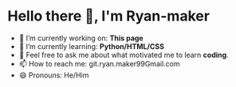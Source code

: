 # Hello there 👋, I'm Ryan-maker

- 🔭 I’m currently working on: __This page__ 
- 🌱 I’m currently learning: __Python/HTML/CSS__
- 💬 Feel free to ask me about what motivated me to learn __coding__.
- 📫 How to reach me: git.ryan.maker99Gmail.com
- 😄 Pronouns: He/Him
